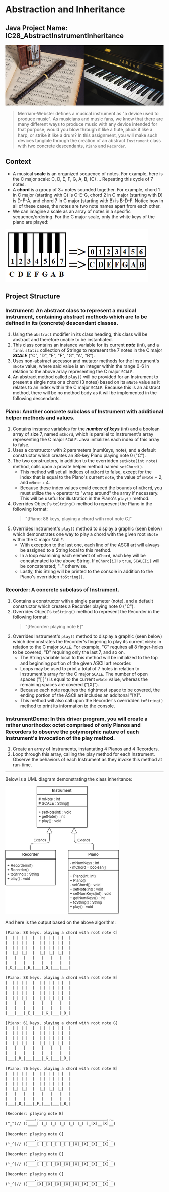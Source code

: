 # Abstraction and Inheritance

## Java Project Name: IC28_AbstractInstrumentInheritance

![Piano and Recorder](images/acoustic_and_recorder_pexels18.png)

> Merriam-Webster defines a musical instrument as "a device used to produce music". As musicians and music fans, we know that there are many different ways to produce music with any device intended for that purpose; would you blow through it like a flute, pluck it like a harp, or strike it like a drum? In this assignment, you will make such devices tangible through the creation of an abstract `Instrument` class with two concrete descendants, `Piano` and `Recorder`.

## Context

* A musical **scale** is an organized sequence of notes. For example, here is the C major scale: C, D, E, F, G, A, B, (C) ... Repeating this cycle of 7 notes.
* A **chord** is a group of 3+ notes sounded together. For example, chord 1 in C major (starting with C) is C-E-G, chord 2 in C major (starting with D) is D-F-A, and chord 7 in C major (starting with B) is B-D-F. Notice how in all of these cases, the notes are two note names apart from each other.
* We can imagine a scale as an array of notes in a specific sequence/ordering. For the C major scale, only the white keys of the piano are played:

![A scale as an array of notes.](images/parallel_array_music.png)

## Project Structure

### Instrument: An abstract class to represent a musical instrument, containing abstract methods which are to be defined in its (concrete) descendant classes.
1. Using the `abstract` modifier in its class heading, this class will be abstract and therefore unable to be instantiated. 
2. This class contains an instance variable for its current ***note*** (int), and a `final` `static` collection of Strings to represent the 7 notes in the C major ***SCALE*** ("C", "D", "E", "F", "G", "A", "B").
3. Uses non-abstract accessor and mutator methods for the Instrument's `mNote` value, where said value is an integer within the range 0-6 in relation to the above array representing the C major `SCALE`.
4. An abstract method called `play()` will be provided for an Instrument to present a single note or a chord (3 notes) based on its `mNote` value as it relates to an index within the C major `SCALE`. Because this is an abstract method, there will be no method body as it will be implemented in the following descendants. 

### Piano: Another concrete subclass of Instrument with additional helper methods and values.
1. Contains instance variables for the ***number of keys*** (int) and a boolean array of size 7, named `mChord`, which is parallel to Instrument's array representing the C major `SCALE`. Java initializes each index of this array to false.
2. Uses a constructor with 2 parameters (numKeys, note), and a default constructor which creates an 88-key Piano playing note 0 ("C").
3. The two constructors, in addition to the overridden `setNote(int note)` method, calls upon a private helper method named `setChord()`. 
    - This method will set all indices of `mChord` to false, except for the index that is equal to the Piano's current `note`, the value of `mNote` + 2, and `mNote` + 4. 
    - Because these index values could exceed the bounds of `mChord`, you must utilize the `%` operator to "wrap around" the array if necessary. This will be useful for illustration in the Piano's `play()` method.
4. Overrides Object's `toString()` method to represent the Piano in the following format:
    > "[Piano: 88 keys, playing a chord with root note C]"
5. Overrides Instrument's `play()` method to display a graphic (seen below) which demonstrates one way to play a chord with the given root `mNote` within the C major `SCALE`. 
    - With exception to the last one, each line of the ASCII art will always be assigned to a String local to this method.
    - In a loop examining each element of `mChord`, each key will be concatenated to the above String. If `mChord[i]` is `true`, `SCALE[i]` will be concatenated; "_" otherwise.
    - Lastly, this String will be printed to the console in addition to the Piano's overridden `toString()`.

### Recorder: A concrete subclass of Instrument.
1. Contains a constructor with a single parameter (note), and a default constructor which creates a Recorder playing note 0 ("C").
2. Overrides Object's `toString()` method to represent the Recorder in the following format:
    > "[Recorder: playing note E]"
3. Overrides Instrument's `play()` method to display a graphic (seen below) which demonstrates the Recorder's fingering to play its current `mNote` in relation to the C major `SCALE`. For example, "C" requires all 8 finger-holes to be covered, "D" requiring only the last 7, and so on. 
    - The String variable local to this method will be initialized to the top and beginning portion of the given ASCII art recorder.
    - Loops may be used to print a total of 7 holes in relation to Instrument's array for the C major `SCALE`. The number of open spaces ("[ ]") is equal to the current `mNote` value, whereas the remaining spaces are covered ("[X]").
    - Because each note requires the rightmost space to be covered, the ending portion of the ASCII art includes an additonal "[X]".
    - This method will also call upon the Recorder's overridden `toString()` method to print its information to the console.

### InstrumentDemo: In this driver program, you will create a rather unorthodox octet comprised of only Pianos and Recorders to observe the polymorphic nature of each Instrument's invocation of the play method. 
1. Create an array of Instruments, instantating 4 Pianos and 4 Recorders.
2. Loop through this array, calling the play method for each Instrument. Observe the behaviors of each Instrument as they invoke this method at run-time.

----------

Below is a UML diagram demonstrating the class inheritance:

![UML Diagram for Instrument Inheritance](doc/uml_instrument_inheritance.png)

And here is the output based on the above algorithm:

```
[Piano: 88 keys, playing a chord with root note C]
|  | | | |  |  | | | | | |  |
|  | | | |  |  | | | | | |  |
|  | | | |  |  | | | | | |  |
|  |_| |_|  |  |_| |_| |_|  |
|   |   |   |   |   |   |   |
|   |   |   |   |   |   |   |
|_C_|___|_E_|___|_G_|___|___|

[Piano: 88 keys, playing a chord with root note E]
|  | | | |  |  | | | | | |  |
|  | | | |  |  | | | | | |  |
|  | | | |  |  | | | | | |  |
|  |_| |_|  |  |_| |_| |_|  |
|   |   |   |   |   |   |   |
|   |   |   |   |   |   |   |
|___|___|_E_|___|_G_|___|_B_|

[Piano: 61 keys, playing a chord with root note G]
|  | | | |  |  | | | | | |  |
|  | | | |  |  | | | | | |  |
|  | | | |  |  | | | | | |  |
|  |_| |_|  |  |_| |_| |_|  |
|   |   |   |   |   |   |   |
|   |   |   |   |   |   |   |
|___|_D_|___|___|_G_|___|_B_|

[Piano: 76 keys, playing a chord with root note B]
|  | | | |  |  | | | | | |  |
|  | | | |  |  | | | | | |  |
|  | | | |  |  | | | | | |  |
|  |_| |_|  |  |_| |_| |_|  |
|   |   |   |   |   |   |   |
|   |   |   |   |   |   |   |
|___|_D_|___|_F_|___|___|_B_|

[Recorder: playing note B]
         ____,,______________________________,,_
(^_^)// ()____[ ]_[ ]_[ ]_[ ]_[ ]_[ ]_[X]__[X]__)

[Recorder: playing note G]
         ____,,______________________________,,_
(^_^)// ()____[ ]_[ ]_[ ]_[ ]_[X]_[X]_[X]__[X]__)

[Recorder: playing note E]
         ____,,______________________________,,_
(^_^)// ()____[ ]_[ ]_[X]_[X]_[X]_[X]_[X]__[X]__)

[Recorder: playing note C]
         ____,,______________________________,,_
(^_^)// ()____[X]_[X]_[X]_[X]_[X]_[X]_[X]__[X]__)

```
